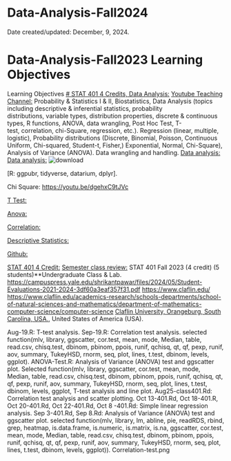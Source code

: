 # Data-Analysis-Fall2024
Date created/updated: December, 9, 2024.
# Data-Analysis-Fall2023 Learning Objectives
 Learning Objectives [# STAT 401 4 Credits, Data Analysis:](https://pawar1550.wixsite.com/claflin-courses/copy-of-stat401-1)
[Youtube Teaching Channel:](https://www.youtube.com/playlist?list=PLKka-JHtsz80sJ_uQ8wZ4cnLNB9yRJNoV)
Probability & Statistics I & II, Biostatistics, Data Analysis (topics including descriptive & inferential statistics, probability distributions, variable types, distribution properties, discrete & continuous types, R functions, ANOVA, data wrangling, Post Hoc Test, T-test, correlation, chi-Square, regression, etc.). Regression (linear, multiple, logistic), Probability distributions (Discrete, Binomial, Poisson, Continuous Uniform, Chi-squared, Student-t, Fisher,)  Exponential, Normal, Chi-Square), Analysis of Variance (ANOVA). Data wrangling and handling.
[Data analysis:](https://youtu.be/WIvehDeVRak)
[Data analysis:](https://youtu.be/dhIjTt26YKQ)
![download](https://github.com/user-attachments/assets/884f627f-fd71-4a30-a841-6758a1e85a0b)

[R: ggpubr, tidyverse, datarium, dplyr].

Chi Square: https://youtu.be/dgehxC9tJVc

[T Test:](https://youtu.be/sIpMsN90Dt8)

[Anova:](https://youtu.be/Z-S4CfsRHA0)

[Correlation:](https://youtu.be/yndToTyudUQ)

[Descriptive Statistics:](https://youtu.be/09SCdQPVShU)

[Github:](https://github.com/spawar2/STAT302)

[STAT 401 4 Credit:](https://pawar1550.wixsite.com/claflin-courses/copy-of-stat401-2)
[Semester class review:](https://youtu.be/Pju8ecWWRAw)
STAT 401 Fall 2023 (4 credit) (5 students)**Undergraduate Class & Lab. https://campuspress.yale.edu/shrikantpawar/files/2024/05/Student-Evaluations-2021-2024-3df60a3eaf357f31.pdf
https://www.claflin.edu/ https://www.claflin.edu/academics-research/schools-departments/school-of-natural-sciences-and-mathematics/department-of-mathematics-computer-science/computer-science
[Claflin University, Orangeburg, South Carolina, USA.](https://www.claflin.edu/docs/default-source/academic-affairs-student-services/2018-2020-undergraduate-catalog_final_aug-21-2019_web.pdf?sfvrsn=15bf3f0e_6), United States of America (USA).

Aug-19.R: T-test analysis.
Sep-19.R: Correlation test analysis.
selected function(mlv, library, ggscatter, cor.test, mean, mode, Median, table, read.csv, chisq.test, dbinom, pbinom, ppois, runif, qchisq, qt, qf, pexp, runif, aov, summary, TukeyHSD, rnorm, seq, plot, lines, t.test, dbinom, levels, ggplot).
ANOVA-Test.R: Analysis of Variance (ANOVA) test and ggscatter plot. Selected function(mlv, library, ggscatter, cor.test, mean, mode, Median, table, read.csv, chisq.test, dbinom, pbinom, ppois, runif, qchisq, qt, qf, pexp, runif, aov, summary, TukeyHSD, rnorm, seq, plot, lines, t.test, dbinom, levels, ggplot, T-test analysis and line plot. Aug25-class401.Rd: Correlation test analysis and scatter plotting. Oct 13-401.Rd, Oct 18-401.R, Oct 20-401.Rd, Oct 22-401.Rd, Oct 8 -401.Rd: Simple linear regression analysis. Sep 3-401.Rd, Sep 8.Rd: Analysis of Variance (ANOVA) test and ggscatter plot. selected function(mlv, library, lm, abline, pie, readRDS, rbind, grep, heatmap, is.data.frame, is.numeric, is.matrix, is.na, ggscatter, cor.test, mean, mode, Median, table, read.csv, chisq.test, dbinom, pbinom, ppois, runif, qchisq, qt, qf, pexp, runif, aov, summary, TukeyHSD, rnorm, seq, plot, lines, t.test, dbinom, levels, ggplot)). Correlation-test.png
